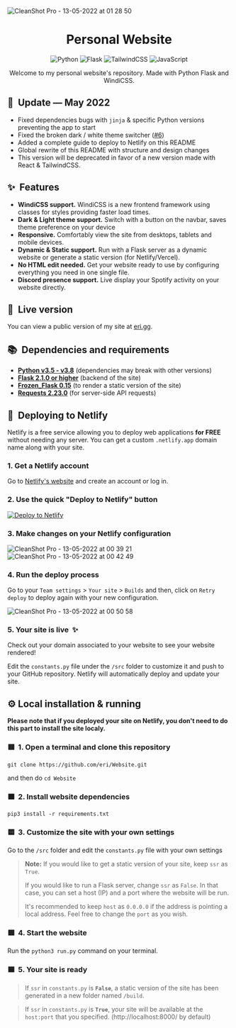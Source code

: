 ![CleanShot Pro - 13-05-2022 at 01 28 50](https://user-images.githubusercontent.com/38740024/168183634-46839b95-33d4-4796-a674-602444ed69d9.png)


<h1 align="center">Personal Website</h1>
<p align="center">
<img alt="Python" src="https://img.shields.io/badge/python-%2314354C.svg?&style=for-the-badge&logo=python&logoColor=white"/>
<img alt="Flask" src="https://img.shields.io/badge/flask-%23000.svg?&style=for-the-badge&logo=flask&logoColor=white"/>
<img alt="TailwindCSS" src="https://img.shields.io/badge/tailwindcss-%2338B2AC.svg?&style=for-the-badge&logo=tailwind-css&logoColor=white"/>
<img alt="JavaScript" src="https://img.shields.io/badge/javascript-%23323330.svg?&style=for-the-badge&logo=javascript&logoColor=%23F7DF1E"/>
</p>
<p align="center">Welcome to my personal website's repository. Made with Python Flask and WindiCSS.</p>

## 🔄&nbsp; Update — May 2022
- Fixed dependencies bugs with `jinja` & specific Python versions preventing the app to start
- Fixed the broken dark / white theme switcher ([#6](https://github.com/eri/Website/pull/6))
- Added a complete guide to deploy to Netlify on this README
- Global rewrite of this README with structure and design changes
- This version will be deprecated in favor of a new version made with React & TailwindCSS.

## ✨&nbsp; Features
* **WindiCSS support.** WindiCSS is a new frontend framework using classes for styles providing faster load times.
* **Dark & Light theme support.** Switch with a button on the navbar, saves theme preference on your device
* **Responsive.** Comfortably view the site from desktops, tablets and mobile devices.
* **Dynamic & Static support.** Run with a Flask server as a dynamic website or generate a static version (for Netlify/Vercel).
* **No HTML edit needed.** Get your website ready to use by configuring everything you need in one single file.
* **Discord presence support.** Live display your Spotify activity on your website directly.

## 🔎&nbsp; Live version
You can view a public version of my site at [eri.gg](https://eri.gg).

## 📚&nbsp; Dependencies and requirements
- [**Python v3.5 - v3.8**](https://www.python.org/downloads/) (dependencies may break with other versions)
- [**Flask 2.1.0 or higher**](https://flask.palletsprojects.com/en/1.1.x/installation/) (backend of the site)
- [**Frozen_Flask 0.15**](https://pythonhosted.org/Frozen-Flask/#installation) (to render a static version of the site)
- [**Requests 2.23.0**](https://docs.python-requests.org/en/master/user/install/) (for server-side API requests)

## 🙌&nbsp; Deploying to Netlify
Netlify is a free service allowing you to deploy web applications **for FREE** without needing any server. You can get a custom `.netlify.app` domain name along with your site.

### 1. Get a Netlify account
Go to [Netlify's website](https://netlify.com) and create an account or log in.

### 2. Use the quick "Deploy to Netlify" button

[![Deploy to Netlify](https://www.netlify.com/img/deploy/button.svg)](https://app.netlify.com/start/deploy?repository=https://github.com/eri/Website)

### 3. Make changes on your Netlify configuration
![CleanShot Pro - 13-05-2022 at 00 39 21](https://user-images.githubusercontent.com/38740024/168179268-5fc54612-19f6-4834-9c5f-b630cb09bd40.png)
![CleanShot Pro - 13-05-2022 at 00 42 49](https://user-images.githubusercontent.com/38740024/168179509-db3b1960-d4c0-44b7-8c83-96f30684bf7a.png)

### 4. Run the deploy process
Go to your `Team settings` > `Your site` > `Builds` and then, click on `Retry deploy` to deploy again with your new configuration.

![CleanShot Pro - 13-05-2022 at 00 50 58](https://user-images.githubusercontent.com/38740024/168180344-96fd49e0-b67e-47e3-993f-6c09c15fc6af.png)

### 5. Your site is live &nbsp;✨
Check out your domain associated to your website to see your website rendered! 

Edit the `constants.py` file under the `/src` folder to customize it and push to your GitHub repository. Netlify will automatically deploy and update your site.

## ⚙️ Local installation & running
**Please note that if you deployed your site on Netlify, you don't need to do this part to install the site localy.**


### 🟥&nbsp; 1. Open a terminal and clone this repository
`git clone https://github.com/eri/Website.git` 

and then do `cd Website`

### 🟧&nbsp; 2. Install website dependencies
`pip3 install -r requirements.txt`

### 🟨&nbsp; 3. Customize the site with your own settings
Go to the `/src` folder and edit the `constants.py` file with your own settings

> **Note:** If you would like to get a static version of your site, keep `ssr` as `True`. 
>
>If you would like to run a Flask server, change `ssr` as `False`. In that case, you can set a host (IP) and a port where the website will be run. 
>
>It's recommended to keep `host` as `0.0.0.0` if the address is pointing a local address. Feel free to change the `port` as you wish.

### 🟩 &nbsp;4. Start the website
Run the `python3 run.py` command on your terminal.

### 🟦&nbsp; 5. **Your site is ready**
> If `ssr` in `constants.py` is **`False`**, a static version of the site has been generated in a new folder named `/build`.

> If `ssr` in `constants.py` is **`True`**, your site will be available at the `host:port` that you specified. (http://localhost:8000/ by default)
